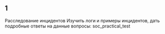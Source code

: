 ## 1

Расследование инцидентов
 Изучить логи и примеры инцидентов, дать подробные ответы на данные вопросы: soc_practical_test
